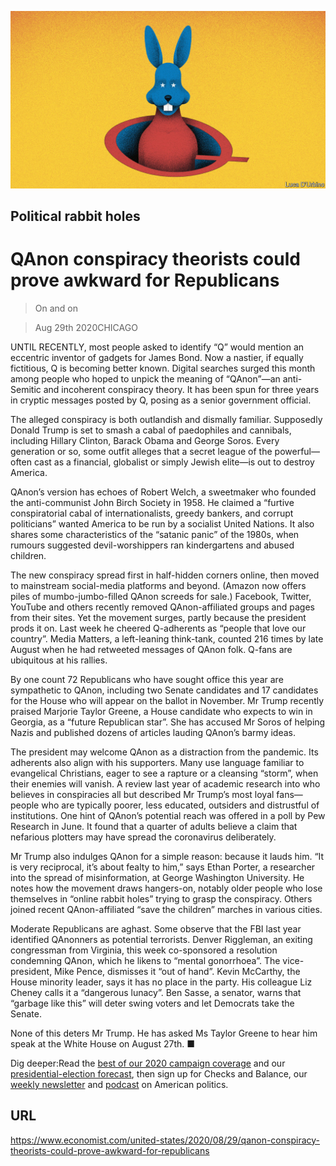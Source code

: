 ![](./images/20200829_USD001_0.jpg)

## Political rabbit holes

# QAnon conspiracy theorists could prove awkward for Republicans

> On and on

> Aug 29th 2020CHICAGO

UNTIL RECENTLY, most people asked to identify “Q” would mention an eccentric inventor of gadgets for James Bond. Now a nastier, if equally fictitious, Q is becoming better known. Digital searches surged this month among people who hoped to unpick the meaning of “QAnon”—an anti-Semitic and incoherent conspiracy theory. It has been spun for three years in cryptic messages posted by Q, posing as a senior government official.

The alleged conspiracy is both outlandish and dismally familiar. Supposedly Donald Trump is set to smash a cabal of paedophiles and cannibals, including Hillary Clinton, Barack Obama and George Soros. Every generation or so, some outfit alleges that a secret league of the powerful—often cast as a financial, globalist or simply Jewish elite—is out to destroy America.

QAnon’s version has echoes of Robert Welch, a sweetmaker who founded the anti-communist John Birch Society in 1958. He claimed a “furtive conspiratorial cabal of internationalists, greedy bankers, and corrupt politicians” wanted America to be run by a socialist United Nations. It also shares some characteristics of the “satanic panic” of the 1980s, when rumours suggested devil-worshippers ran kindergartens and abused children.

The new conspiracy spread first in half-hidden corners online, then moved to mainstream social-media platforms and beyond. (Amazon now offers piles of mumbo-jumbo-filled QAnon screeds for sale.) Facebook, Twitter, YouTube and others recently removed QAnon-affiliated groups and pages from their sites. Yet the movement surges, partly because the president prods it on. Last week he cheered Q-adherents as “people that love our country”. Media Matters, a left-leaning think-tank, counted 216 times by late August when he had retweeted messages of QAnon folk. Q-fans are ubiquitous at his rallies.

By one count 72 Republicans who have sought office this year are sympathetic to QAnon, including two Senate candidates and 17 candidates for the House who will appear on the ballot in November. Mr Trump recently praised Marjorie Taylor Greene, a House candidate who expects to win in Georgia, as a “future Republican star”. She has accused Mr Soros of helping Nazis and published dozens of articles lauding QAnon’s barmy ideas.

The president may welcome QAnon as a distraction from the pandemic. Its adherents also align with his supporters. Many use language familiar to evangelical Christians, eager to see a rapture or a cleansing “storm”, when their enemies will vanish. A review last year of academic research into who believes in conspiracies all but described Mr Trump’s most loyal fans—people who are typically poorer, less educated, outsiders and distrustful of institutions. One hint of QAnon’s potential reach was offered in a poll by Pew Research in June. It found that a quarter of adults believe a claim that nefarious plotters may have spread the coronavirus deliberately.

Mr Trump also indulges QAnon for a simple reason: because it lauds him. “It is very reciprocal, it’s about fealty to him,” says Ethan Porter, a researcher into the spread of misinformation, at George Washington University. He notes how the movement draws hangers-on, notably older people who lose themselves in “online rabbit holes” trying to grasp the conspiracy. Others joined recent QAnon-affiliated “save the children” marches in various cities.

Moderate Republicans are aghast. Some observe that the FBI last year identified QAnonners as potential terrorists. Denver Riggleman, an exiting congressman from Virginia, this week co-sponsored a resolution condemning QAnon, which he likens to “mental gonorrhoea”. The vice-president, Mike Pence, dismisses it “out of hand”. Kevin McCarthy, the House minority leader, says it has no place in the party. His colleague Liz Cheney calls it a “dangerous lunacy”. Ben Sasse, a senator, warns that “garbage like this” will deter swing voters and let Democrats take the Senate.

None of this deters Mr Trump. He has asked Ms Taylor Greene to hear him speak at the White House on August 27th. ■

Dig deeper:Read the [best of our 2020 campaign coverage](https://www.economist.com//us-election-2020) and our [presidential-election forecast](https://www.economist.com/https://projects.economist.com/us-2020-forecast/president), then sign up for Checks and Balance, our [weekly newsletter](https://www.economist.com//checksandbalance/) and [podcast](https://www.economist.com//podcasts/2020/08/21/checks-and-balance-our-weekly-podcast-on-american-politics) on American politics.

## URL

https://www.economist.com/united-states/2020/08/29/qanon-conspiracy-theorists-could-prove-awkward-for-republicans
